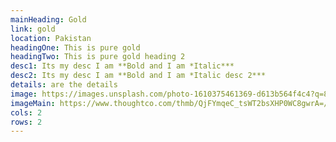 ```yaml
---
mainHeading: Gold
link: gold
location: Pakistan
headingOne: This is pure gold
headingTwo: This is pure gold heading 2
desc1: I﻿ts my desc I am **Bold and I am *Italic***
desc2: I﻿ts my desc I am **Bold and I am *Italic desc 2***
details: a﻿re the details
image: https://images.unsplash.com/photo-1610375461369-d613b564f4c4?q=80&w=1000&auto=format&fit=crop&ixlib=rb-4.0.3&ixid=M3wxMjA3fDB8MHxzZWFyY2h8MTB8fGdvbGR8ZW58MHx8MHx8fDA%3D
imageMain: https://www.thoughtco.com/thmb/QjFYmqeC_tsWT2bsXHP0WC8gwrA=/1500x0/filters:no_upscale():max_bytes(150000):strip_icc()/closeup-of-big-gold-nugget-511603038-5ad92a97fa6bcc00362b919b.jpg
cols: 2
rows: 2
---
```

